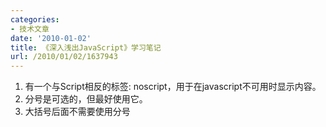 ```yaml
---
categories:
- 技术文章
date: '2010-01-02'
title: 《深入浅出JavaScript》学习笔记
url: /2010/01/02/1637943
---
```



1.  有一个与Script相反的标签: noscript，用于在javascript不可用时显示内容。
2.  分号是可选的，但最好使用它。
3.  大括号后面不需要使用分号